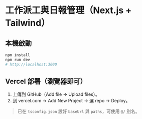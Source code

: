 
# 工作派工與日報管理（Next.js + Tailwind）

## 本機啟動
```bash
npm install
npm run dev
# http://localhost:3000
```

## Vercel 部署（瀏覽器即可）
1. 上傳到 GitHub（Add file → Upload files）。
2. 到 vercel.com → Add New Project → 選 repo → Deploy。

> 已在 `tsconfig.json` 設好 `baseUrl` 與 `paths`，可使用 `@/` 別名。

